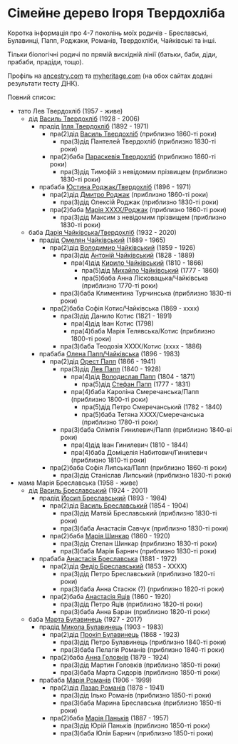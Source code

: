 # Сімейне дерево Ігоря Твердохліба

Коротка інформація про 4-7 поколінь моїх родичів - Бреславські, Булавинці, Папп, Роджаки, Романів, Твердохліби, Чайківські та інші.

Тільки біологічні родичі по прямій висхідній лінії (батьки, баби, діди, прабаби, прадіди, тощо).

Профіль на [ancestry.com](https://www.ancestry.com/profile/0a06b4e4-0006-0000-0000-000000000000) та [myheritage.com](https://www.myheritage.com/site-family-tree-1686074374/tverdokhlib) (на обох сайтах додані результати тесту ДНК).

Повний список:

- тато Лев Твердохліб (1957 - живе)
  - дід [Василь Твердохліб](people/Василь%20Твердохліб.md) (1928 - 2006)
    - прадід [Ілля Твердохліб](people/Ілля%20Твердохліб.md) (1892 - 1971)
      - пра(2)дід [Василь Твердохліб](people/Василь%20Твердохліб%20(1860).md) (приблизно 1860-ті роки)
        - пра(3)дід Пантелей Твердохліб (приблизно 1830-ті роки)
      - пра(2)баба [Параскевія Твердохліб](people/Параскевія%20Твердохліб.md) (приблизно 1860-ті роки)
        - пра(3)дід Тимофій з невідомим прізвищем (приблизно 1830-ті роки)
    - прабаба [Юстина Роджак/Твердохліб](people/Юстина%20Роджак.md) (1896 - 1971)
      - пра(2)дід [Дмитро Роджак](people/Дмитро%20Роджак.md) (приблизно 1860-ті роки)
        - пра(3)дід Олексій Роджак (приблизно 1830-ті роки)
      - пра(2)баба [Марія ХХХХ/Роджак](people/Марія%20Роджак.md) (приблизно 1860-ті роки)
        - пра(3)дід Максим з невідомим прізвищем (приблизно 1830-ті роки)
  - баба [Дарія Чайківська/Твердохліб](people/Дарія%20Чайківська.md) (1932 - 2020)
    - прадід [Омелян Чайківський](people/Омелян%20Чайківський.md) (1889 - 1965)
      - пра(2)дід [Володимир Чайківський](people/Володимир%20Чайківський.md) (1859 - 1926)
        - пра(3)дід [Антоній Чайківський](people/Антоній%20Чайківський.md) (1828 - 1889)
          - пра(4)дід [Кирило Чайківський](people/Кирило%20Чайківський.md) (1810 - 1866)
            - пра(5)дід [Михайло Чайківський](people/Михайло%20Чайківський.md) (1777 - 1860)
            - пра(5)баба Анна Лісковацька/Чайківська (приблизно 1770-ті роки)
        - пра(3)баба Климентина Турчинська (приблизно 1830-ті роки)
      - пра(2)баба Софія Котис/Чайківська (1869 - xxxx)
        - пра(3)дід Данило Котис (1821 - 1891)
          - пра(4)дід Іван Котис (1798)
          - пра(4)баба Марія Телявська/Котис (приблизно 1800-ті роки)
        - пра(3)баба Теодозія XXXX/Котис (xxxx - 1886)
    - прабаба [Олена Папп/Чайківська](people/Олена%20Папп.md) (1896 - 1983)
      - пра(2)дід [Орест Папп](people/Орест%20Папп.md) (1866 - 1941)
        - пра(3)дід [Лев Папп](people/Лев%20Папп.md) (1840 - 1928)
          - пра(4)дід [Володислав Папп](people/Володислав%20Папп.md) (1804 - 1871)
            - пра(5)дід [Стефан Папп](people/Стефан%20Папп.md) (1777 - 1831)
          - пра(4)баба Кароліна Смеречанська/Папп (приблизно 1800-ті роки)
            - пра(5)дід Петро Смеречанський (1782 - 1840)
            - пра(5)баба Тетяна ХХХХ/Смеречанська (приблизно 1780-ті роки)
        - пра(3)баба Олімпія Гинилевич/Папп (приблизно 1840-ві роки)
          - пра(4)дід Іван Гинилевич (1810 - 1844)
          - пра(4)баба Доміцелія Набитович/Гинилевич (приблизно 1810-ті роки)
      - пра(2)баба Софія Липська/Папп (приблизно 1860-ті роки)
        - пра(3)дід Станіслав Липський (приблизно 1830-ті роки)
- мама Марія Бреславська (1958 - живе)
  - дід [Василь Бреславський](people/Василь%20Бреславський.md) (1924 - 2001)
    - прадід [Йосип Бреславський](people/Йосип%20Бреславський.md) (1893 - 1984)
      - пра(2)дід [Василь Бреславський](people/Василь%20Бреславський%20(1854).md) (1854 - 1904)
        - пра(3)дід Матвій Бреславський (приблизно 1830-ті роки)
        - пра(3)баба Анастасія Савчук (приблизно 1830-ті роки)
      - пра(2)баба [Марія Шинкар](people/Марія%20Шинкар.md) (1860 - 1920)
        - пра(3)дід Степан Шинкар (приблизно 1830-ті роки)
        - пра(3)баба Марія Барнич (приблизно 1830-ті роки)
    - прабаба [Анастасія Бреславська](people/Анастасія%20Бреславська.md) (1881 - 1972)
      - пра(2)дід [Федір Бреславський](people/Федір%20Бреславський.md) (1853 - XXXX)
        - пра(3)дід Петро Бреславський (приблизно 1820-ті роки)
        - пра(3)баба Анна Стасюк (?) (приблизно 1820-ті роки)
      - пра(2)баба [Анастасія Яців](people/Анастасія%20Яців.md) (1860 - 1920)
        - пра(3)дід Петро Яців (приблизно 1820-ті роки)
        - пра(3)баба Анна Баран (приблизно 1820-ті роки)
  - баба [Марта Булавинець](people/Марта%20Булавинець.md) (1927 - 2017)
    - прадід [Микола Булавинець](people/Микола%20Булавинець.md) (1903 - 1983)
      - пра(2)дід [Прокіп Булавинець](people/Прокіп%20Булавинець.md) (1868 - 1923)
        - пра(3)дід Петро Булавинець (приблизно 1840-ті роки)
        - пра(3)баба Пелагія Романів (приблизно 1840-ті роки)
      - пра(2)баба [Анна Головків](people/Анна%20Головків.md) (1879 - 1924)
        - пра(3)дід Мартин Головків (приблизно 1850-ті роки)
        - пра(3)баба Марта Сидорів (приблизно 1850-ті роки)
    - прабаба [Марія Романів](people/Марія%20Романів.md) (1906 - 1999)
      - пра(2)дід [Лазар Романів](people/Лазар%20Романів.md) (1878 - 1941)
        - пра(3)дід Ілько Романів (приблизно 1850-ті роки)
        - пра(3)баба Марина Бреславська (приблизно 1850-ті роки)
      - пра(2)баба [Марія Паньків](people/Марія%20Паньків.md) (1887 - 1957)
        - пра(3)дід Юрій Паньків (приблизно 1850-ті роки)
        - пра(3)баба Юлія Барнич (приблизно 1850-ті роки)
